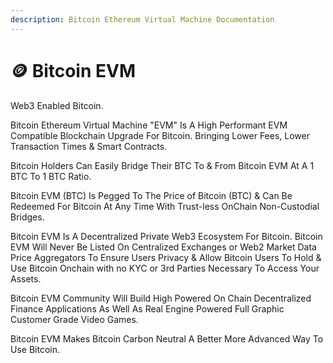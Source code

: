 ```yaml
---
description: Bitcoin Ethereum Virtual Machine Documentation
---
```


# 🪙 Bitcoin EVM

Web3 Enabled Bitcoin.&#x20;

Bitcoin Ethereum Virtual Machine "EVM" Is A High Performant EVM Compatible Blockchain Upgrade For Bitcoin. Bringing Lower Fees, Lower Transaction Times & Smart Contracts.&#x20;

Bitcoin Holders Can Easily Bridge Their BTC To & From Bitcoin EVM At A 1 BTC To 1 BTC Ratio.&#x20;

Bitcoin EVM (BTC) Is Pegged To The Price of Bitcoin (BTC) & Can Be Redeemed For Bitcoin At Any Time With Trust-less OnChain Non-Custodial Bridges.

Bitcoin EVM Is A Decentralized Private Web3 Ecosystem For Bitcoin. Bitcoin EVM Will Never Be Listed On Centralized Exchanges or Web2 Market Data Price Aggregators To Ensure Users Privacy & Allow Bitcoin Users To Hold & Use Bitcoin Onchain with no KYC or 3rd Parties Necessary To Access Your Assets.&#x20;

Bitcoin EVM Community Will Build High Powered On Chain Decentralized Finance Applications As Well As Real Engine Powered Full Graphic Customer Grade Video Games.&#x20;

Bitcoin EVM Makes Bitcoin Carbon Neutral A Better More Advanced Way To Use Bitcoin.&#x20;

